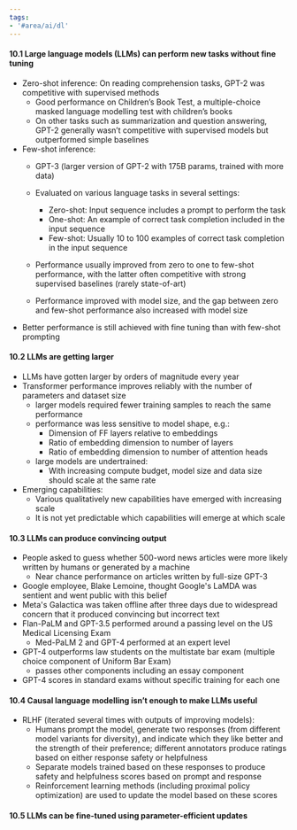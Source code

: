```yaml
---
tags:
- '#area/ai/dl'
---
```


#### 10.1 Large language models (LLMs) can perform new tasks without fine tuning

- Zero-shot inference: On reading comprehension tasks, GPT-2 was competitive with supervised methods
  - Good performance on Children’s Book Test, a multiple-choice masked language modelling test with children’s books
  - On other tasks such as summarization and question answering, GPT-2 generally wasn’t competitive with supervised models but outperformed simple baselines
- Few-shot inference:
  - GPT-3 (larger version of GPT-2 with 175B params, trained with more data)

  - Evaluated on various language tasks in several settings:

    - Zero-shot: Input sequence includes a prompt to perform the task
    - One-shot: An example of correct task completion included in the input sequence
    - Few-shot: Usually 10 to 100 examples of correct task completion in the input sequence

  - Performance usually improved from zero to one to few-shot performance, with the latter often competitive with strong supervised baselines (rarely state-of-art)

  - Performance improved with model size, and the gap between zero and few-shot performance also increased with model size
- Better performance is still achieved with fine tuning than with few-shot prompting

#### 10.2 LLMs are getting larger

- LLMs have gotten larger by orders of magnitude every year
- Transformer performance improves reliably with the number of parameters and dataset size
  - larger models required fewer training samples to reach the same performance
  - performance was less sensitive to model shape, e.g.:
    - Dimension of FF layers relative to embeddings
    - Ratio of embedding dimension to number of layers
    - Ratio of embedding dimension to number of attention heads
  - large models are undertrained:
    - With increasing compute budget, model size and data size should scale at the same rate
- Emerging capabilities:
  - Various qualitatively new capabilities have emerged with increasing scale
  - It is not yet predictable which capabilities will emerge at which scale

#### 10.3 LLMs can produce convincing output

- People asked to guess whether 500-word news articles were more likely written by humans or generated by a machine
  - Near chance performance on articles written by full-size GPT-3
- Google employee, Blake Lemoine, thought Google's LaMDA was sentient and went public with this belief
- Meta's Galactica was taken offline after three days due to widespread concern that it produced convincing but incorrect text
- Flan-PaLM and GPT-3.5 performed around a passing level on the US Medical Licensing Exam
  - Med-PaLM 2 and GPT-4 performed at an expert level
- GPT-4 outperforms law students on the multistate bar exam (multiple choice component of Uniform Bar Exam)
  - passes other components including an essay component
- GPT-4 scores in standard exams without specific training for each one

#### 10.4 Causal language modelling isn’t enough to make LLMs useful

- RLHF (iterated several times with outputs of improving models):
  - Humans prompt the model, generate two responses (from different model variants for diversity), and indicate which they like better and the strength of their preference; different annotators produce ratings based on either response safety or helpfulness
  - Separate models trained based on these responses to produce safety and helpfulness scores based on prompt and response
  - Reinforcement learning methods (including proximal policy optimization) are used to update the model based on these scores

#### 10.5 LLMs can be fine-tuned using parameter-efficient updates